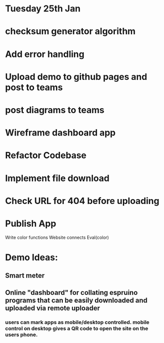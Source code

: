 # Tuesday 25th Jan
# checksum generator algorithm
# Add error handling
# Upload demo to github pages and post to teams
# post diagrams to teams
# Wireframe dashboard app
# Refactor Codebase

# Implement file download 
# Check URL for 404 before uploading
# Publish App

Write color functions
Website connects
Eval(color)


# Demo Ideas:
## Smart meter
## Online "dashboard" for collating espruino programs that can be easily downloaded and uploaded via remote uploader
### users can mark apps as mobile/desktop controlled. mobile control on desktop gives a QR code to open the site on the users phone.